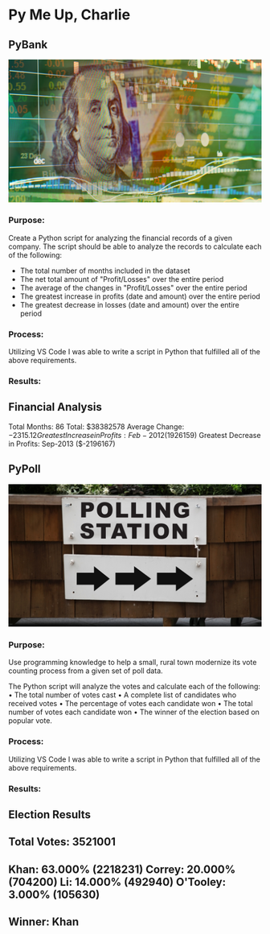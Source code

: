 # Py Me Up, Charlie

## PyBank
![Screenshot](Screenshots/Ben.jpg "Screenshot")

### Purpose:
Create a Python script for analyzing the financial records of a given company.
The script should be able to analyze the records to calculate each of the following:

-	The total number of months included in the dataset
-	The net total amount of "Profit/Losses" over the entire period
-	The average of the changes in "Profit/Losses" over the entire period
-	The greatest increase in profits (date and amount) over the entire period
-	The greatest decrease in losses (date and amount) over the entire period

### Process:
Utilizing VS Code I was able to write a script in Python that fulfilled all of the above requirements.

### Results:

Financial Analysis
----------------------------
Total Months: 86
Total: $38382578
Average  Change: $-2315.12
Greatest Increase in Profits: Feb-2012 ($1926159)
Greatest Decrease in Profits: Sep-2013 ($-2196167)



## PyPoll
![Screenshot](Screenshots/Poll.jpg "Screenshot")

### Purpose:
Use programming knowledge to help a small, rural town modernize its vote counting process from a given set of poll data.

The Python script will analyze the votes and calculate each of the following:
•  The total number of votes cast
•  A complete list of candidates who received votes
•  The percentage of votes each candidate won
•  The total number of votes each candidate won
•  The winner of the election based on popular vote.

### Process:
Utilizing VS Code I was able to write a script in Python that fulfilled all of the above requirements.

### Results:
Election Results
-------------------------
Total Votes: 3521001
-------------------------
Khan: 63.000% (2218231)
Correy: 20.000% (704200)
Li: 14.000% (492940)
O'Tooley: 3.000% (105630)
-------------------------
Winner: Khan
-------------------------

